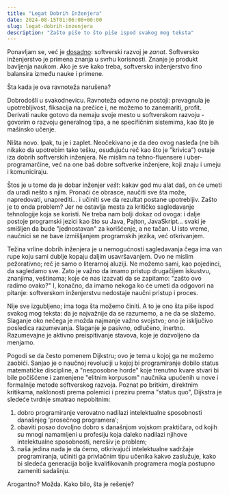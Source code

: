```yaml
---
title: "Legat Dobrih Inženjera"
date: 2024-08-15T01:06:08+00:00
slug: legat-dobrih-inzenjera
description: "Zašto piše to što piše ispod svakog mog teksta"
---
```


Ponavljam se, već je [dosadno](https://oblac.rs/neostvareni-umetnici-razvoja/): softverski razvoj je _zanat_. Softversko inženjerstvo je primena znanja u svrhu korisnosti. Znanje je produkt bavljenja naukom. Ako je sve kako treba, softversko inženjerstvo fino balansira između nauke i primene.

Šta kada je ova ravnoteža narušena?

Dobrodošli u svakodnevicu. Ravnoteža odavno ne postoji: prevagnula je upotrebljivost, fiksacija na prečice i, ne možemo to zanemariti, profit. Derivati nauke gotovo da nemaju svoje mesto u softverskom razvoju - govorim o razvoju generalnog tipa, a ne specifičnim sistemima, kao što je mašinsko učenje.

Ništa novo. Ipak, tu je i zaplet. Neočekivano je da deo ovog nasleđa (ne bih nikako da upotrebim tako tešku, osuđujuću reč kao što je "krivica") ostaje iza dobrih softverskih inženjera. Ne mislim na tehno-fluensere i uber-programarčine, već na one baš dobre softverke inženjere, koji znaju i umeju i komuniciraju.

Štos je u tome da je dobar inženjer _vešt_: kakav god mu alat daš, on će umeti da uradi nešto s njim. Pronaći će obrasce, naučiti sve šta može, napredovati, unaprediti... i učiniti sve da rezultat postane upotrebljiv. Zašto je to onda problem? Jer ne ostavlja mesta za kritičko sagledavanje tehnologije koja se koristi. Ne treba nam bolji dokaz od ovoga: i dalje postoje programski jezici kao što su Java, Pajton, JavaSkript... svaki je smišljen da bude "jednostavan" za korišćenje, a ne tačan. U isto vreme, naučnici se ne bave izmišljanjem programskih jezika, već otkrivanjem.

Težina vrline dobrih inženjera je u nemogućnosti sagledavanja čega ima van rupe koju sami dublje kopaju daljim usavršavanjem. Ovo ne mislim pežorativno; reč je samo o literarnoj aluziji. Ne možemo sami, kao pojedinci, da sagledamo sve. Zato je važno da imamo pristup drugačijem iskustvu, znanjima, veštinama; koje će nas izazvati da se zapitamo: "zašto ovo radimo ovako?" I, konačno, da imamo nekoga ko će umeti da odgovori na pitanje: softverskom inženjerstvu nedostaje naučni pristup i proces.

Nije sve izgubljeno; ima toga šta možemo činiti. A to je ono šta piše ispod svakog mog teksta: da je najvažnije da se razumemo, a ne da se slažemo. Slaganje oko nečega je možda najmanje važno svojstvo; ono je isključivo posledica razumevanja. Slaganje je pasivno, odlučeno, inertno. Razumevajne je aktivno preispitivanje stavova, koje je dozvoljeno da menjamo.

Pogodi se da često pomenem Dijkstru; ovo je tema u kojoj ga ne možemo zaobići. Sanjao je o naučnoj revoluciji u kojoj bi programiranje dobilo status matematičke discipline, a "nesposobne horde" koje trenutno kvare stvari bi bile počišćene i zamenjene "elitnim korpusom" naučnika upućenih u nove i formalnije metode softverskog razvoja. Poznat po britkim, direktnim kritikama, naklonosti prema polemici i preziru prema "status quo", Dijkstra je sledeće tvrdnje smatrao nepobitnim:

1. dobro programiranje verovatno nadilazi intelektualne sposobnosti današnjeg 'prosečnog programera';
2. obaviti posao dovoljno dobro s današnjom vojskom praktičara, od kojih su mnogi namamljeni u profesiju koja daleko nadilazi njihove intelektualne sposobnosti, nerešiv je problem;
3. naša jedina nada je da ćemo, otkrivajući intelektualne sadržaje programiranja, učiniti ga privlačnim tipu učenika kakvo zaslužuje, kako bi sledeća generacija bolje kvalifikovanih programera mogla postupno zameniti sadašnju.

Arogantno? Možda. Kako bilo, šta je rešenje?
